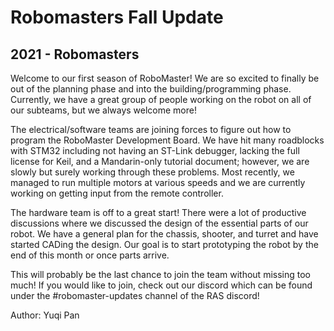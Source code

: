 # Robomasters Fall Update
## 2021 - Robomasters

Welcome to our first season of RoboMaster! We are so excited to finally be out of the planning phase and into the building/programming phase. Currently, we have a great group of people working on the robot on all of our subteams, but we always welcome more! <!--more-->

The electrical/software teams are joining forces to figure out how to program the RoboMaster Development Board. We have hit many roadblocks with STM32 including not having an ST-Link debugger, lacking the full license for Keil, and a Mandarin-only tutorial document; however, we are slowly but surely working through these problems. Most recently, we managed to run multiple motors at various speeds and we are currently working on getting input from the remote controller.

The hardware team is off to a great start! There were a lot of productive discussions where we discussed the design of the essential parts of our robot. We have a general plan for the chassis, shooter, and turret and have started CADing the design. Our goal is to start prototyping the robot by the end of this month or once parts arrive. 

This will probably be the last chance to join the team without missing too much! If you would like to join, check out our discord which can be found under the #robomaster-updates channel of the RAS discord!


Author: Yuqi Pan